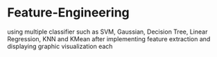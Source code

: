 # Feature-Engineering
using multiple classifier such as SVM, Gaussian, Decision Tree, Linear Regression, KNN and KMean after implementing feature extraction and displaying graphic visualization each
